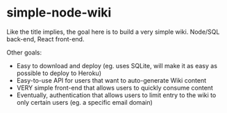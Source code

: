 # simple-node-wiki

Like the title implies, the goal here is to build a very simple wiki.  Node/SQL back-end, React front-end.

Other goals:

* Easy to download and deploy (eg. uses SQLite, will make it as easy as possible to deploy to Heroku)
* Easy-to-use API for users that want to auto-generate Wiki content
* VERY simple front-end that allows users to quickly consume content
* Eventually, authentication that allows users to limit entry to the wiki to only certain users (eg. a specific email domain)
